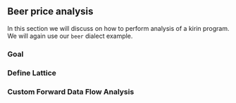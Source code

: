 ## Beer price analysis

In this section we will discuss on how to perform analysis of a kirin program. We will again use our `beer` dialect example.

### Goal

### Define Lattice

### Custom Forward Data Flow Analysis
